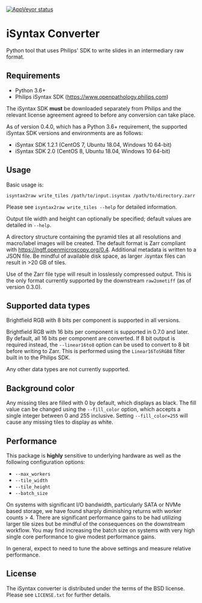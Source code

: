 [![AppVeyor status](https://ci.appveyor.com/api/projects/status/github/isyntax2raw)](https://ci.appveyor.com/project/gs-jenkins/isyntax2raw)

# iSyntax Converter

Python tool that uses Philips' SDK to write slides in an intermediary raw format.

## Requirements

* Python 3.6+
* Philips iSyntax SDK (https://www.openpathology.philips.com)

The iSyntax SDK __must__ be downloaded separately from Philips and the
relevant license agreement agreed to before any conversion can take place.

As of version 0.4.0, which has a Python 3.6+ requirement, the supported
iSyntax SDK versions and environments are as follows:

* iSyntax SDK 1.2.1 (CentOS 7, Ubuntu 18.04, Windows 10 64-bit)
* iSyntax SDK 2.0 (CentOS 8, Ubuntu 18.04, Windows 10 64-bit)

## Usage

Basic usage is:

    isyntax2raw write_tiles /path/to/input.isyntax /path/to/directory.zarr

Please see `isyntax2raw write_tiles --help` for detailed information.

Output tile width and height can optionally be specified; default values are
detailed in `--help`.

A directory structure containing the pyramid tiles at all resolutions and
macro/label images will be created.  The default format is Zarr compliant with https://ngff.openmicroscopy.org/0.4.
Additional metadata is written to a JSON file.  Be mindful of available disk space, as
larger .isyntax files can result in >20 GB of tiles.

Use of the Zarr file type will result in losslessly compressed output.  This
is the only format currently supported by the downstream `raw2ometiff` (as of
version 0.3.0).

## Supported data types

Brightfield RGB with 8 bits per component is supported in all versions.

Brightfield RGB with 16 bits per component is supported in 0.7.0 and later.
By default, all 16 bits per component are converted. If 8 bit output is required
instead, the `--linear16to8` option can be used to convert to 8 bit before
writing to Zarr. This is performed using the `Linear16ToSRGB8` filter built in
to the Philips SDK.

Any other data types are not currently supported.

## Background color

Any missing tiles are filled with 0 by default, which displays as black.
The fill value can be changed using the `--fill_color` option, which accepts
a single integer between 0 and 255 inclusive.  Setting `--fill_color=255`
will cause any missing tiles to display as white.

## Performance

This package is __highly__ sensitive to underlying hardware as well as
the following configuration options:

 * `--max_workers`
 * `--tile_width`
 * `--tile_height`
 * `--batch_size`

On systems with significant I/O bandwidth, particularly SATA or
NVMe based storage, we have found sharply diminishing returns with worker
counts > 4.  There are significant performance gains to be had utilizing
larger tile sizes but be mindful of the consequences on the downstream
workflow.  You may find increasing the batch size on systems with very
high single core performance to give modest performance gains.

In general, expect to need to tune the above settings and measure
relative performance.

## License

The iSyntax converter is distributed under the terms of the BSD license.
Please see `LICENSE.txt` for further details.
